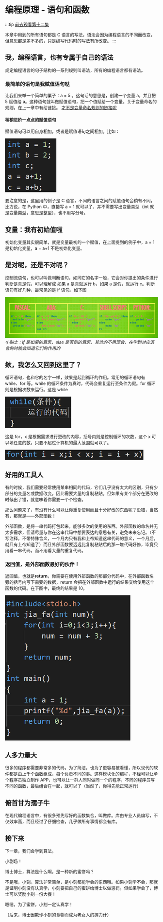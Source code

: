 # 编程原理 - 语句和函数

<author name="虞嘉乐" title="21 计算机 4 班 "/>

:::tip
[前去观看第十二集](https://bilibili.com/BV1EW411u7th?p=12)

本章中用到的所有语句都是 C 语言的写法，语法会因为编程语言的不同而改变，但意思都是差不多的，只是编写代码时的写法有所改变。
:::

## 我，编程语言，也有专属于自己的语法

规定编程语言的句子结构的一系列规则叫语法，所有的编程语言都有语法。

### 最简单的语句是我赋值语句哒

让我们来举一个简单的栗子：a = 5 。这句话的意思是，创建一个变量 a，并且把 5 赋值给 a。这种语句就叫做赋值语句，把一个值赋给一个变量。关于变量命名的规则，在上一章中有给链接。 [才不是变量命名规则的链接呢](https://www.runoob.com/cprogramming/c-variables.html)

#### 稍稍进阶一点点的赋值语句

赋值语句可以用自身相加，或者是赋值语句之间相加。比如：

![简单的赋值](./20221116201704.png)

要注意的是，这里用的例子是 C 语言，不同的语言之间的赋值语句会稍有不同，比方说，在 Python 中，直接写 a = 1 就可以了，并不需要写出变量类型（int 就是变量类型，意思是整型），也不用写分号。

## 变量：我有初始值啦

初始化变量其实很简单，就是变量最初的一个赋值，在上面提到的例子中，a = 1 是初始化变量，a = a+1 不是初始化变量。

## 是对呢，还是不对呢？

控制流语句，也可以叫做判断语句，如同它的名字一般，它会对你提出的条件进行判断是真是假，可以理解成 如果 a 是真就运行 b，如果 a 是假，就运行 c。判断语句有好几种，最常见的是 if 语句。如下图

![不同语言的if](./20221116205529.png)
_小贴士：if 是如果的意思，else 是否则的意思，其他的不用理会，在学到对应语言的时候会知道它们的作用的_

## 欸，我怎么又回到这里了？

循环语句，也和它的名字一样，效果是起到循环的作用。常用的循环语句有 while、for 等。while 的循环条件为真时，代码会重复运行至条件为假。for 循环则是根据次数来运行。这是 while

![Alt text](./20221116212125.png)

这是 for，x 是根据需求进行更改的内容，括号内则是控制循环的次数，这个 x 可以填任意的数，只要不超过计算机的最大范围就可以了。

![Alt text](./20221116212215.png)

## 好用的工具人

有的时候，我们需要经常使用某串相同的代码，它们几乎没有太大的区别，只有少部分的变量名或数据改变，因此需要大量的复制粘贴。但如果有某个部分在更改的时候出了错，就意味着你需要一个个检查。

那么问题来了，有没有什么可以让你重复使用而且十分好改的东西呢？没错，当然有，那就是——外部函数！

外部函数，是将一串代码打包起来，能够多次的使用的东西。外部函数的命名并无太多需求，但请尽量与你在这串代码中想要表达的意思有关，避免未来忘记。（不写注释，不带特殊含义，一个月内只有我和上帝知道这串代码的意义，一个月后，就只有上帝知道了）而且外部函数要远远比复制粘贴后的那一堆代码好修，毕竟只用看一串代码，而不用看大量的重复代码。

### 返回值，是外部函数最好的伙伴！

返回值，也就是**return**，你需要在使用外部函数的那部分代码中，在外部函数名旁的括号内写下需要的数据，return 会把在外部函数中运行的结果交给使用这个函数的代码。在下图中，最终的结果是 10。

![Alt text](./20221116215640.png)

## 人多力量大

很多的程序都需要非常多的代码，为了简洁，也为了更容易被看懂，所以现代的软件都是由上千个函数组成，每个负责不同的事。这样模块化的编程，不经可以让单个程序员独立制作 APP，也可以让一群人同时做同一个的程序，不同的程序员写不同的函数，最后组合在一起，就可以了（当然了，你得先能正常运行）

## 俯首甘为孺子牛

在现代编程语言中，有很多预先写好的函数集合，叫做库。库由专业人员编写，不仅效率高，而且经过了仔细检查，几乎做所有事情都会有库。

## 接下来

下一章，我们会学到算法。

小剧场！

博士博士，算法是什么啊，是一种新的蜜饼吗？

不是哦，小刻。算法非常简单，是小刻都能学会的东西哦。如果小刻学不会，那就是证明小刻没有认真学，小刻要把自己的蜜饼给博士以做惩罚。但如果学会了，博士可以奖励小刻一份大餐！

嗯嗯，为了蜜饼，小刻一定认真学！

（后来，博士因欺诈小刻的食物而成为老女人的握力计）
